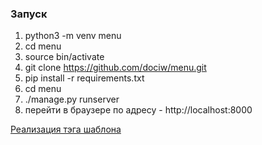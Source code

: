 ### Запуск

1. python3 -m venv menu
2. cd menu
3. source bin/activate
4. git clone https://github.com/dociw/menu.git
5. pip install -r requirements.txt
6. cd menu
7. ./manage.py runserver
8. перейти в браузере по адресу - http://localhost:8000

[Реализация тэга шаблона](https://github.com/dociw/menu/pull/8/files)

